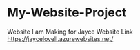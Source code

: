 # My-Website-Project
Website I am Making for Jayce
Website Link https://jaycelovell.azurewebsites.net/
